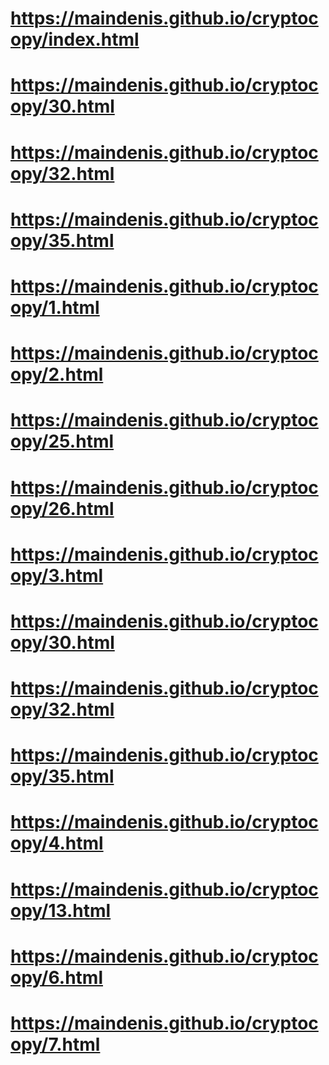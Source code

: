 # https://maindenis.github.io/cryptocopy/index.html
# https://maindenis.github.io/cryptocopy/30.html
# https://maindenis.github.io/cryptocopy/32.html
# https://maindenis.github.io/cryptocopy/35.html
# https://maindenis.github.io/cryptocopy/1.html
# https://maindenis.github.io/cryptocopy/2.html
# https://maindenis.github.io/cryptocopy/25.html
# https://maindenis.github.io/cryptocopy/26.html
# https://maindenis.github.io/cryptocopy/3.html
# https://maindenis.github.io/cryptocopy/30.html
# https://maindenis.github.io/cryptocopy/32.html
# https://maindenis.github.io/cryptocopy/35.html
# https://maindenis.github.io/cryptocopy/4.html
# https://maindenis.github.io/cryptocopy/13.html
# https://maindenis.github.io/cryptocopy/6.html
# https://maindenis.github.io/cryptocopy/7.html